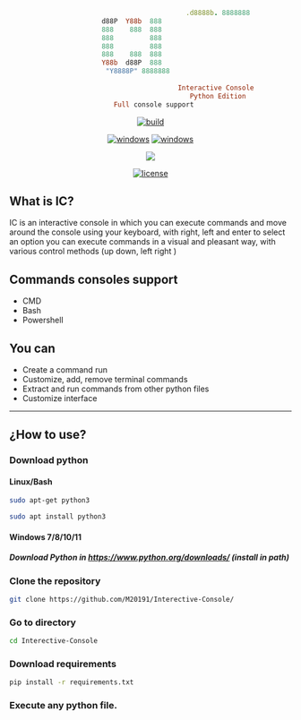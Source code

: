 ```ruby
                                            .d8888b. 8888888 
					   d88P  Y88b  888   
					   888    888  888   
					   888         888   
					   888         888   
					   888    888  888   
					   Y88b  d88P  888   
					    "Y8888P" 8888888 
                   
                                          Interactive Console
                                             Python Edition
				          Full console support
```

<p align=center>
<a href="#"><img title="build" src="https://img.shields.io/badge/build-process-red?style=for-the-badge&logo=github"><a>
</p>
<p align="center">
<a href="#"><img title="windows" src="https://img.shields.io/badge/OS-Windows-blue?style=for-the-badge&logo=windows"><a>
<a href="#"><img title="windows" src="https://img.shields.io/badge/OS-Linux-blue?style=for-the-badge&logo=linux"><a>
</p>
<p align="center">
  <a href="#"><img src="https://img.shields.io/badge/python-3.5%20%7C%203.6%20%7C%203.7%20%7C%203.8%20%7C%203.9%20%7C%203.10-blue?style=flat-square&logo=python"></a>
</p>
<p align="center">
	<a href="#"><img title="license" src="https://img.shields.io/github/license/M20191/MSD-X?style=flat-square&logo=sublime-text"></a>
</p>

	
## What is IC?
	
IC is an interactive console in which you can execute commands and move around the console using your keyboard, with right, left and enter to select an option you can execute commands in a visual and pleasant way, with various control methods (up down, left right )
	
	
## Commands consoles support

* CMD
* Bash 
* Powershell

## You can

* Create a command run
* Customize, add, remove terminal commands
* Extract and run commands from other python files
* Customize interface
	
---
  
## ¿How to use?

### Download python

#### Linux/Bash	
```bash
sudo apt-get python3
```
  
```bash
sudo apt install python3
```

#### Windows 7/8/10/11

##### Download Python in https://www.python.org/downloads/ (install in path)
	
	

### Clone the repository
```bash
git clone https://github.com/M20191/Interective-Console/
```

### Go to directory
```bash
cd Interective-Console
```

### Download requirements
```bash
pip install -r requirements.txt
```

### Execute any python file.
